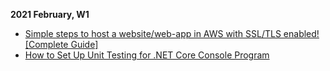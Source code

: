 **2021 February, W1**

- [Simple steps to host a website/web-app in AWS with SSL/TLS enabled! [Complete Guide]](https://wdevon99.medium.com/simple-steps-to-host-a-website-web-app-in-aws-with-ssl-tls-enabled-complete-guide-2cc34b67a5e8)
- [How to Set Up Unit Testing for .NET Core Console Program](https://dharanar.medium.com/how-to-set-up-unit-testing-for-net-core-console-program-6931dcc6cda4)
